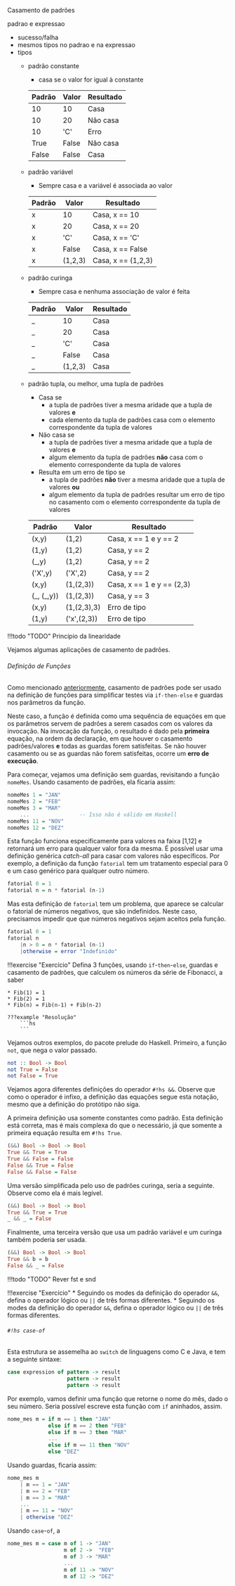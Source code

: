 Casamento de padrões

padrao e expressao

* sucesso/falha
* mesmos tipos no padrao e na expressao
* tipos
    * padrão constante
        * casa se o valor for igual à constante   
        
        | Padrão | Valor | Resultado |
        |--------|-------|-----------|
        | 10     | 10    | Casa      |
        | 10     | 20    | Não casa  |
        | 10     | 'C'   | Erro      |
        | True   | False | Não casa  |
        | False  | False | Casa      |

    * padrão variável
        * Sempre casa e a variável é associada ao valor

        | Padrão | Valor | Resultado |
        |--------|-------|-----------|
        | x     | 10    | Casa, x == 10 |
        | x     | 20    | Casa, x == 20  |
        | x     | 'C'   | Casa, x == 'C' |
        | x     | False | Casa, x == False  |
        | x     | (1,2,3) | Casa, x == (1,2,3) |

    * padrão curinga
        * Sempre casa e nenhuma associação de valor é feita

        | Padrão | Valor | Resultado |
        |--------|-------|-----------|
        | _     | 10    | Casa |
        | _     | 20    | Casa |
        | _     | 'C'   | Casa |
        | _     | False | Casa |
        | _     | (1,2,3) | Casa |

    * padrão tupla, ou melhor, uma tupla de padrões
        * Casa se
            * a tupla de padrões tiver a mesma aridade que a tupla de valores **e**
            * cada elemento da tupla de padrões casa com o elemento correspondente da tupla de valores
        * Não casa se
            * a tupla de padrões tiver a mesma aridade que a tupla de valores **e**
            * algum elemento da tupla de padrões **não** casa com o elemento correspondente da tupla de valores
        * Resulta em um erro de tipo se 
            * a tupla de padrões **não** tiver a mesma aridade que a tupla de valores **ou**
            * algum elemento da tupla de padrões resultar um erro de tipo no casamento com o elemento correspondente da tupla de valores

        | Padrão | Valor | Resultado |
        |--------|-------|-----------|
        | (x,y) | (1,2) | Casa, x == 1 e y == 2 |
        | (1,y) | (1,2) | Casa, y == 2 |
        | (_,y) | (1,2) | Casa, y == 2 |
        | ('X',y) | ('X',2) | Casa, y == 2 |
        | (x,y) | (1,(2,3)) | Casa, x == 1 e y == (2,3) |
        | (\_, (\_,y)) | (1,(2,3)) | Casa, y == 3 |
        | (x,y) | (1,(2,3),3) | Erro de tipo|
        | (1,y) | ('x',(2,3)) | Erro de tipo|


!!!todo "TODO"
    Princípio da linearidade


Vejamos algumas aplicações de casamento de padrões.

###### Definição de Funções
Como mencionado [anteriormente](../guards), casamento de padrões pode ser usado na definição de funções para simplificar testes via `if-then-else` e guardas nos parâmetros da função.

Neste caso, a função é definida como uma sequência de equações em que os parâmetros servem de padrões a serem casados com os valores da invocação.
Na invocação da função, o resultado é dado pela **primeira** equação, na ordem da declaração, em que houver o casamento padrões/valores **e** todas as guardas forem satisfeitas.
Se não houver casamento ou se as guardas não forem satisfeitas, ocorre um **erro de execução**.

Para começar, vejamos uma definição sem guardas, revisitando a função `nomeMes`.
Usando casamento de padrões, ela ficaria assim:

```hs
nomeMes 1 = "JAN"
nomeMes 2 = "FEB"
nomeMes 3 = "MAR"
    ...                -- Isso não é válido em Haskell
nomeMes 11 = "NOV"
nomeMes 12 = "DEZ"
```

Esta função funciona especificamente para valores na faixa [1,12] e retornará um erro para qualquer valor fora da mesma.
É possível usar uma definição genérica *catch-all* para casar com valores não específicos. Por exemplo, a definição da função `fatorial` tem um tratamento especial para 0 e um caso genérico para qualquer outro número.

```hs
fatorial 0 = 1
fatorial n = n * fatorial (n-1)
```

Mas esta definição de `fatorial` tem um problema, que aparece se calcular o fatorial de números negativos, que são indefinidos.
Neste caso, precisamos impedir que que números negativos sejam aceitos pela função.

```hs
fatorial 0 = 1
fatorial n 
    |n > 0 = n * fatorial (n-1)
    |otherwise = error "Indefinido"
```


!!!exercise "Exercício"
    Defina 3 funções, usando `if`-`then`-`else`, guardas e casamento de padrões, que calculem os números da série de Fibonacci, a saber

    * Fib(1) = 1
    * Fib(2) = 1
    * Fib(n) = Fib(n-1) + Fib(n-2)

    ???example "Resolução"
        ```hs
        ```
        


Vejamos outros exemplos, do pacote prelude do Haskell.
Primeiro, a função `not`, que nega o valor passado.

```hs
not :: Bool -> Bool
not True = False
not False = True
```

Vejamos agora diferentes definições do operador `#!hs &&`. Observe que como o operador é infixo, a definição das equações segue esta notação, mesmo que a definição do protótipo não siga.

A primeira definição usa somente constantes como padrão.
Esta definição está correta, mas é mais complexa do que o necessário, já que somente a primeira equação resulta em `#!hs True`.

```hs
(&&) Bool -> Bool -> Bool
True && True = True
True && False = False
False && True = False
False && False = False
```

Uma versão simplificada pelo uso de padrões curinga, seria a seguinte.
Observe como ela é mais legível.

```hs
(&&) Bool -> Bool -> Bool
True && True = True
_ && _ = False
```

Finalmente, uma terceira versão que usa um padrão variável e um curinga também poderia ser usada.

```hs
(&&) Bool -> Bool -> Bool
True && b = b
False && _ = False
```




!!!todo "TODO"
    Rever fst e snd


!!!exercise "Exercício"
    * Seguindo os modes da definição do operador `&&`, defina o operador lógico ou `||` de três formas diferentes.
    * Seguindo os modes da definição do operador `&&`, defina o operador lógico ou `||` de três formas diferentes.















###### `#!hs case-of`


Esta estrutura se assemelha ao `switch` de linguagens como C e Java, e tem a seguinte sintaxe:

```hs
case expression of pattern -> result  
                   pattern -> result  
                   pattern -> result  
```

Por exemplo, vamos definir uma função que retorne o nome do mês, dado o seu número.
Seria possível escreve esta função com `if` aninhados, assim.

```hs
nome_mes m = if m == 1 then "JAN"
             else if m == 2 then "FEB"
             else if m == 3 then "MAR"
             ...
             else if m == 11 then "NOV"
             else "DEZ"
```

Usando guardas, ficaria assim:

```hs
nome_mes m
    | m == 1 = "JAN"
    | m == 2 = "FEB"
    | m == 3 = "MAR"
    ...
    | m == 11 = "NOV"
    | otherwise "DEZ"
```

Usando `case`-`of`, a

```hs
nome_mes m = case m of 1 -> "JAN"
                  m of 2 ->  "FEB"
                  m of 3 -> "MAR"
                  ...
                  m of 11 -> "NOV"
                  m of 12 -> "DEZ"
```